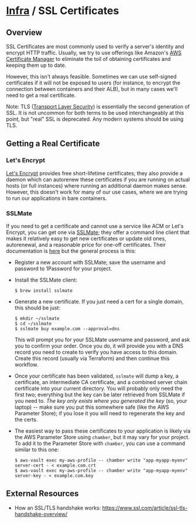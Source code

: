 # [Infra](../README.md) / SSL Certificates

## Overview

SSL Certificates are most commonly used to verify a server's identity and
encrypt HTTP traffic. Usually, we try to use offerings like Amazon's
[AWS Certificate Manager](https://aws.amazon.com/certificate-manager/) to
eliminate the toil of obtaining certificates and keeping them up to date.

However, this isn't always feasible. Sometimes we can use self-signed
certificates if it will not be exposed to users (for instance, to encrypt
the connection between containers and their ALB), but in many cases we'll
need to get a real certificate.

Note: TLS ([Transport Layer Security](https://en.wikipedia.org/wiki/Transport_Layer_Security))
is essentially the second generation of SSL. It is not uncommon for both
terms to be used interchangeably at this point, but "real" SSL is
deprecated. Any modern systems should be using TLS.

## Getting a Real Certificate

### Let's Encrypt

[Let's Encrypt](https://letsencrypt.org/) provides free short-lifetime
certificates; they also provide a daemon which can autorenew these
certificates if you are running on actual hosts (or full instances) where
running an additional daemon makes sense. However, this doesn't work
for many of our use cases, where we are trying to run our applications in
bare containers.

### SSLMate

If you need to get a certificate and cannot use a service like ACM or
Let's Encrypt, you can get one via [SSLMate](https://sslmate.com/); they
offer a command line client that makes it relatively easy to get new
certificates or update old ones, autorenewal, and a reasonable price for
one-off certificates. Their documentation is
[here](https://sslmate.com/help/) but the general process is this:

* Register a new account with SSLMate; save the username and password
  to 1Password for your project.
* Install the SSLMate client:

  ```console
  $ brew install sslmate
  ```

* Generate a new certificate. If you just need a cert for a single
  domain, this should be just:

  ```console
  $ mkdir ~/sslmate
  $ cd ~/sslmate
  $ sslmate buy example.com --approval=dns
  ```

  This will prompt you for your SSLMate username and password, and
  ask you to confirm your order. Once you do, it will provide you with
  a DNS record you need to create to verify you have access to this
  domain. Create this record (usually via Terraform) and then continue
  this workflow.
* Once your certificate has been validated, `sslmate` will dump a key,
  a certificate, an intermediate CA certificate, and a combined server
  chain certificate into your current directory. You will probably only
  need the first two; everything but the key can be later retrieved from
  SSLMate if you need to. *The key only exists where you generated the
  key* (so, your laptop) -- make sure you put this somewhere safe (like
  the AWS Parameter Store); if you lose it you will need to regenerate
  the key and the certs.
* The easiest way to pass these certificates to your application is
  likely via the AWS Parameter Store using `chamber`, but it may vary for
  your project. To add it to the Parameter Store with `chamber`, you can
  use a command similar to this one:

  ```console
  $ aws-vault exec my-aws-profile -- chamber write "app-myapp-myenv" server-cert - < example.com.crt
  $ aws-vault exec my-aws-profile -- chamber write "app-myapp-myenv" server-key - < example.com.key
  ```

## External Resources

* How an SSL/TLS handshake works: <https://www.ssl.com/article/ssl-tls-handshake-overview/>
